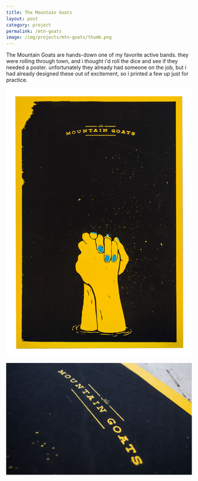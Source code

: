 ```yaml
---
title: The Mountain Goats
layout: post
category: project
permalink: /mtn-goats
image: /img/projects/mtn-goats/thumb.png
---
```


The Mountain Goats are hands-down one of my favorite active bands. they were rolling through town, and i thought i'd roll the dice and see if they needed a poster. unfortunately they already had someone on the job, but i had already designed these out of excitement, so i printed a few up just for practice. 

![mtn-goats-1](/img/projects/mtn-goats/mtn-goats-1.png)

![mtn-goats-2](/img/projects/mtn-goats/mtn-goats-2.jpg)